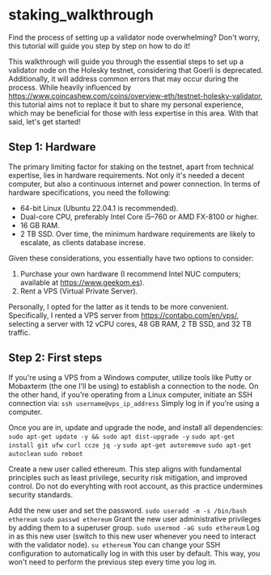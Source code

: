 # staking_walkthrough
Find the process of setting up a validator node overwhelming? Don't worry, this tutorial will guide you step by step on how to do it!

This walkthrough will guide you through the essential steps to set up a validator node on the Holesky testnet, considering that Goerli is deprecated. Additionally, it will address common errors that may occur during the process. While heavily influenced by https://www.coincashew.com/coins/overview-eth/testnet-holesky-validator, this tutorial aims not to replace it but to share my personal experience, which may be beneficial for those with less expertise in this area. With that said, let's get started!

## Step 1: Hardware
The primary limiting factor for staking on the testnet, apart from technical expertise, lies in hardware requirements. Not only it's needed a decent computer, but also a continuous internet and power connection. In terms of hardware specifications, you need the following:

* 64-bit Linux (Ubuntu 22.04.1 is recommended).
* Dual-core CPU, preferably Intel Core i5–760 or AMD FX-8100 or higher.
* 16 GB RAM.
* 2 TB SSD.
Over time, the minimum hardware requirements are likely to escalate, as clients database increse.

Given these considerations, you essentially have two options to consider:

1. Purchase your own hardware (I recommend Intel NUC computers; available at https://www.geekom.es).
2. Rent a VPS (Virtual Private Server).
   
Personally, I opted for the latter as it tends to be more convenient. Specifically, I rented a VPS server from https://contabo.com/en/vps/, selecting a server with 12 vCPU cores, 48 GB RAM, 2 TB SSD, and 32 TB traffic. 

## Step 2: First steps
If you're using a VPS from a Windows computer, utilize tools like Putty or Mobaxterm (the one I'll be using) to establish a connection to the node. On the other hand, if you're operating from a Linux computer, initiate an SSH connection via:
```ssh username@vps_ip_address```
Simply log in if you're using a computer.

Once you are in, update and upgrade the node, and install all dependencies:
```sudo apt-get update -y && sudo apt dist-upgrade -y```
``sudo apt-get install git ufw curl ccze jq -y``
``sudo apt-get autoremove``
``sudo apt-get autoclean``
``sudo reboot``

Create a new user called ethereum. This step aligns with fundamental principles such as least privilege, security risk mitigation, and improved control. Do not do everyhting with root account, as this practice undermines security standards.

Add the new user and set the password.
```sudo useradd -m -s /bin/bash ethereum```
```sudo passwd ethereum```
Grant the new user administrative privileges by adding them to a superuser group.
```sudo usermod -aG sudo ethereum```
Log in as this new user (switch to this new user whenever you need to interact with the validator node).
```su ethereum```
You can change your SSH configuration to automatically log in with this user by default. This way, you won't need to perform the previous step every time you log in.




















